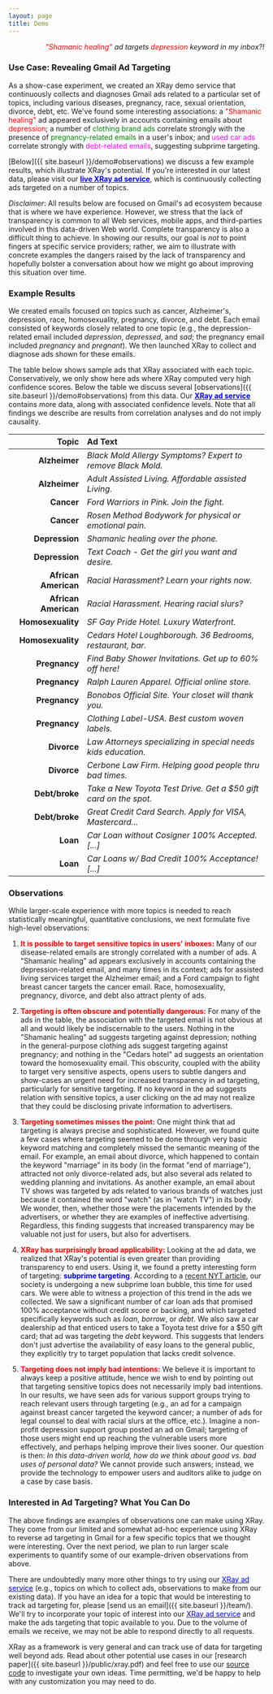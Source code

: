 ```yaml
---
layout: page
title: Demo
---
```


<p class = "message" align="right">
    <i><font color="red">"Shamanic healing"</font> ad targets
       <font color="red">depression</font> keyword in my inbox?!</i>
</p>


### Use Case:  Revealing Gmail Ad Targeting

As a show-case experiment, we created an XRay demo service that
continuously collects and diagnoses Gmail ads related to a particular
set of topics, including various diseases, pregnancy, race, sexual
orientation, divorce, debt, etc.  We've found some interesting
associations: a <font color="red">"Shamanic healing"</font> ad appeared
exclusively in accounts containing emails about <font color="red">depression</font>;
a number of <font color="green">clothing brand ads</font> correlate strongly
with the presence of <font color="green">pregnancy-related emails</font>
in a user's inbox; and <font color="magenta">used car ads</font> correlate
strongly with <font color="magenta">debt-related emails</font>, suggesting
subprime targeting.

[Below]({{ site.baseurl }}/demo#observations) we discuss a few example
results, which illustrate XRay's potential.  If you're interested in our
latest data, please visit our <a href="http://data.lec.io/"><font color="blue"><b>live
XRay ad service</b></font></a>, which is continuously collecting ads targeted
on a number of topics.

_Disclaimer_:  All results below are focused on Gmail's ad ecosystem
because that is where we have experience.  However, we stress that
the lack of transparency is common to all Web services, mobile apps, and
third-parties involved in this data-driven Web world.  Complete
transparency is also a difficult thing to achieve.  In showing our results,
our goal is *not* to point fingers at specific service providers; rather,
we aim to illustrate with concrete examples the dangers raised by the lack
of transparency and hopefully bolster a conversation about how we might
go about improving this situation over time.


<h3 id="table">Example Results</h3>

We created emails focused on topics such as cancer, Alzheimer's, depression,
race, homosexuality, pregnancy, divorce, and debt.  Each email consisted
of keywords closely related to one topic (e.g., the depression-related email
included <i>depression</i>, <i>depressed</i>, and <i>sad</i>; the pregnancy
email included <i>pregnancy</i> and <i>pregnant</i>).
We then launched XRay to collect and diagnose ads shown for these emails.

The table below shows sample ads that XRay associated with each topic.
Conservatively, we only show here ads where XRay computed very high confidence
scores. Below the table we discuss several [observations]({{ site.baseurl }}/demo#observations)
from this data. Our <a href="http://data.lec.io/"><font color="blue"><b>XRay ad
service</b></font></a> contains more data, along with associated confidence levels.
Note that all findings we describe are results from correlation analyses
and do not imply causality.

<font size="3.5pt">

| Topic               | Ad Text                                                          |
| -------------------:|:---------------------------------------------------------------- |
| **Alzheimer**       | *Black Mold Allergy Symptoms? Expert to remove Black Mold.*      |
| **Alzheimer**       | *Adult Assisted Living. Affordable assisted Living.*             |
| **Cancer**          | *Ford Warriors in Pink. Join the fight.*                         |
| **Cancer**          | *Rosen Method Bodywork for physical or emotional pain.*          |
| **Depression**      | *Shamanic healing over the phone.*                               |
| **Depression**      | *Text Coach - Get the girl you want and desire.*                 |
| **African American**| *Racial Harassment? Learn your rights now.*                     |
| **African American**| *Racial Harassment. Hearing racial slurs?*                      |
| **Homosexuality**   | *SF Gay Pride Hotel. Luxury Waterfront.*                         |
| **Homosexuality**   | *Cedars Hotel Loughborough. 36 Bedrooms, restaurant, bar.*       |
| **Pregnancy**       | *Find Baby Shower Invitations. Get up to 60% off here!*          |
| **Pregnancy**       | *Ralph Lauren Apparel.  Official online store.*                  |
| **Pregnancy**       | *Bonobos Official Site. Your closet will thank you.*             |
| **Pregnancy**       | *Clothing Label-USA. Best custom woven labels.*                  |
| **Divorce**         | *Law Attorneys specializing in special needs kids education.*    |
| **Divorce**         | *Cerbone Law Firm. Helping good people thru bad times.*          |
| **Debt/broke**      | *Take a New Toyota Test Drive. Get a $50 gift card on the spot.* |
| **Debt/broke**      | *Great Credit Card Search.  Apply for VISA, Mastercard...*       |
| **Loan**            | *Car Loan without Cosigner 100% Accepted. [...]*                 |
| **Loan**            | *Car Loans w/ Bad Credit 100% Acceptance! [...]*                 |

</font>


<h3 id="observations">Observations</h3>

While larger-scale experience with more topics is needed to reach statistically
meaningful, quantitative conclusions, we next formulate five high-level observations:

1. <font color="red"><b>It is possible to target sensitive topics in users'
inboxes:</b></font>
Many of our disease-related emails are strongly correlated with
a number of ads.  A "Shamanic healing" ad appears exclusively in accounts
containing the depression-related email, and many times in its context; ads for
assisted living services target the Alzheimer email; and a Ford campaign to
fight breast cancer targets the cancer email.
Race, homosexuality, pregnancy, divorce, and debt also attract plenty of ads.

2. <font color="red"><b>Targeting is often obscure and potentially dangerous:</b></font>
For many of the ads in the table, the association with the targeted email
is not obvious at all and would likely be indiscernable to the users.
Nothing in the "Shamanic healing" ad suggests targeting against depression;
nothing in the general-purpose clothing ads suggest targeting against pregnancy;
and nothing in the "Cedars hotel" ad suggests an orientation toward the
homosexuality email.  This obscurity, coupled with the ability to target very
sensitive aspects, opens users to subtle dangers and show-cases an urgent need
for increased transparency in ad targeting, particularly for sensitive targeting.
If no keyword in the ad suggests relation with sensitive topics, a user clicking
on the ad may not realize that they could be disclosing private information to
advertisers.

3. <font color="red"><b>Targeting sometimes misses the point:</b></font>
One might think that ad targeting is always precise and sophisticated.  However,
we found quite a few cases where targeting seemed to be done through very basic
keyword matching and completely missed the semantic meaning of the email.
For example, an email about divorce, which happened to contain the keyword "marriage"
in its body (in the format "end of marriage"), attracted not only divorce-related ads,
but also several ads related to wedding planning and invitations.  As another example,
an email about TV shows was targeted by ads related to various brands of watches just
because it contained the word "watch" (as in "watch TV") in its body. We wonder, then,
whether those were the placements intended by the advertisers, or whether they are
examples of ineffective advertising.  Regardless, this finding suggests that increased
transparency may be valuable not just for users, but also for advertisers.

4. <font color="red"><b>XRay has surprisingly broad applicability:</b></font>
Looking at the ad data, we realized that XRay's potential is even greater
than providing transparency to end users.  Using it, we found a pretty interesting
form of targeting: <font color="blue"><b>subprime targeting</b></font>.  According to a
[recent NYT article](http://dealbook.nytimes.com/2014/07/19/in-a-subprime-bubble-for-used-cars-unfit-borrowers-pay-sky-high-rates/), our society is undergoing a new subprime loan bubble, this
time for used cars.  We were able to witness a projection of this
trend in the ads we collected.  We saw a significant number of car loan
ads that promised 100% acceptance without credit score or backing, and
which targeted specifically keywords such as *loan*, *borrow*, or *debt*.
We also saw a car dealership ad that enticed users to take a Toyota test drive
for a $50 gift card; that ad was targeting the *debt* keyword.  This suggests
that lenders don't just advertise the availability of easy loans to the general
public, they explicitly try to target population that lacks credit solvence.

5. <font color="red"><b>Targeting does not imply bad intentions:</b></font>
We believe it is important to always keep a positive attitude, hence we
wish to end by pointing out that targeting sensitive topics does not necessarily
imply bad intentions.  In our results, we have seen ads for various support
groups trying to reach relevant users through targeting (e.g., an ad for a
campaign against breast cancer targeted the keyword cancer; a number of ads
for legal counsel to deal with racial slurs at the office, etc.).  Imagine a
non-profit depression support group posted an ad on Gmail; targeting of those
users might end up reaching the vulnerable users more effectively, and perhaps
helping improve their lives sooner.  Our question is then: *In this data-driven
world, how do we think about good vs. bad uses of personal data?*  We cannot
provide such answers; instead, we provide the technology to empower users and
auditors alike to judge on a case by case basis.


### Interested in Ad Targeting?  What You Can Do

The above findings are examples of observations one can make using XRay.
They come from our limited and somewhat ad-hoc experience using XRay to reverse ad
targeting in Gmail for a few specific topics that we thought were interesting.  Over the
next period, we plan to run larger scale experiments to quantify some of our
example-driven observations from above.

There are undoubtedly many more other things to try using our <a href="http://data.lec.io/">
<font color="blue">XRay ad service</font></a>
(e.g., topics on which to collect ads, observations to make from our existing data).
If you have an idea for a topic that would be interesting to track ad targeting for,
please [send us an email]({{ site.baseurl }}/team/).  We'll try to incorporate your
topic of interest into our <a href="http://data.lec.io/">
<font color="blue">XRay ad service</font></a> and make the ads targeting that topic
available to you.  Due to the volume of emails we receive, we may not be able to
respond directly to all requests.

XRay as a framework is very general and can track use of data for targeting well
beyond ads.  Read about other potential use cases in our
[research paper]({{ site.baseurl }}/public/xray.pdf) and feel free to use our
[source code](https://github.com/MatLecu/xray/) to investigate your own ideas.
Time permitting, we'd be happy to help with any customization you may need to do.

